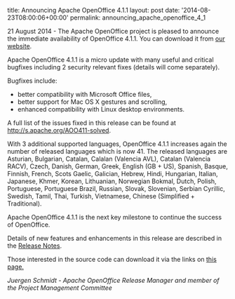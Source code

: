 
title: Announcing Apache OpenOffice 4.1.1
layout: post
date: '2014-08-23T08:00:06+00:00'
permalink: announcing_apache_openoffice_4_1

<p>21 August 2014 - The Apache OpenOffice project is pleased to announce the immediate availability of OpenOffice 4.1.1.  You can download it from <a href="http://www.openoffice.org/download/">our website</a>.</p> 
  <p>

Apache OpenOffice 4.1.1 is a micro update with many useful and critical bugfixes including 2 security relevant fixes (details will come separately).</p> 
  <p>Bugfixes include:</p> 
  <ul> 
    <li>better compatibility with Microsoft Office files,</li> 
    <li> better support for Mac OS X gestures and scrolling,</li> 
    <li> enhanced compatibility with Linux desktop environments.</li> 
  </ul> 
  <p>A full list of the issues fixed in this release can be found at <a href="http://s.apache.org/AOO411-solved">http://s.apache.org/AOO411-solved</a>.</p> 
  <p>With 3 additional supported languages, OpenOffice 4.1.1 increases again the number of released languages which is now 41. The released languages are Asturian, Bulgarian, Catalan, Calalan (Valencia AVL), Catalan (Valencia RACV), Czech, Danish, German, Greek, English (GB + US), Spanish, Basque, Finnish, French, Scots Gaelic, Galician, Hebrew, Hindi, Hungarian, Italian, Japanese, Khmer, Korean, Lithuanian, Norwegian Bokmal, Dutch, Polish, Portuguese, Portuguese Brazil, Russian, Slovak, Slovenian, Serbian Cyrillic, Swedish, Tamil, Thai, Turkish, Vietnamese, Chinese (Simplified + Traditional).</p> 
  <p>Apache OpenOffice 4.1.1 is the next key milestone to continue the success of OpenOffice.</p> 
  <p>Details of new features and enhancements in this release are described in the <a href="https://cwiki.apache.org/confluence/display/OOOUSERS/AOO+4.1.1+Release+Notes">Release Notes</a>.</p> 
  <p>Those interested in the source code can download it via the links on <a href="https://openoffice.apache.org/downloads.html">this page.</a></p> 
  <p><i>Juergen Schmidt - Apache OpenOffice Release Manager and member of the
Project Management Committee
</i></p>
